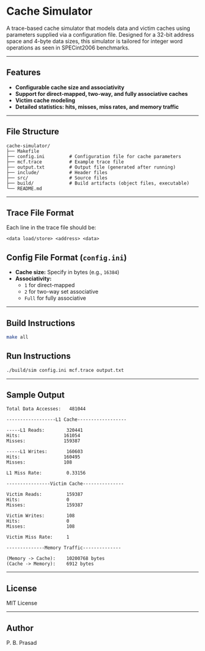 # Cache Simulator

A trace-based cache simulator that models data and victim caches using parameters supplied via a configuration file. Designed for a 32-bit address space and 4-byte data sizes, this simulator is tailored for integer word operations as seen in SPECint2006 benchmarks.

---

## Features
- **Configurable cache size and associativity**
- **Support for direct-mapped, two-way, and fully associative caches**
- **Victim cache modeling**
- **Detailed statistics: hits, misses, miss rates, and memory traffic**

---

## File Structure
```
cache-simulator/
├── Makefile
├── config.ini         # Configuration file for cache parameters
├── mcf.trace          # Example trace file
├── output.txt         # Output file (generated after running)
├── include/           # Header files
├── src/               # Source files
├── build/             # Build artifacts (object files, executable)
└── README.md
```

---

## Trace File Format
Each line in the trace file should be:
```
<data load/store> <address> <data>
```

## Config File Format (`config.ini`)
- **Cache size:** Specify in bytes (e.g., `16384`)
- **Associativity:**
  - `1` for direct-mapped
  - `2` for two-way set associative
  - `Full` for fully associative

---

## Build Instructions
```sh
make all
```

## Run Instructions
```sh 
./build/sim config.ini mcf.trace output.txt
```

---

## Sample Output
```
Total Data Accesses:   481044

------------------L1 Cache------------------

-----L1 Reads:        320441
Hits:                161054
Misses:              159387

-----L1 Writes:       160603
Hits:                160495
Misses:              108

L1 Miss Rate:         0.33156

----------------Victim Cache---------------

Victim Reads:         159387
Hits:                 0
Misses:               159387

Victim Writes:        108
Hits:                 0
Misses:               108

Victim Miss Rate:     1

--------------Memory Traffic--------------

(Memory -> Cache):    10200768 bytes
(Cache -> Memory):    6912 bytes
```

---

## License
MIT License

---

## Author
P. B. Prasad
